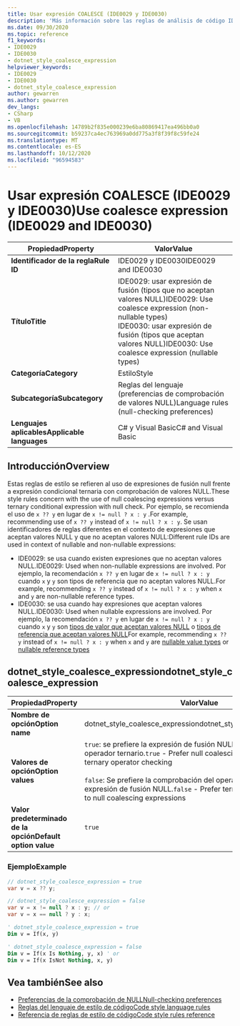 ```yaml
---
title: Usar expresión COALESCE (IDE0029 y IDE0030)
description: 'Más información sobre las reglas de análisis de código IDE0029 y IDE0030: usar una expresión Coalesce'
ms.date: 09/30/2020
ms.topic: reference
f1_keywords:
- IDE0029
- IDE0030
- dotnet_style_coalesce_expression
helpviewer_keywords:
- IDE0029
- IDE0030
- dotnet_style_coalesce_expression
author: gewarren
ms.author: gewarren
dev_langs:
- CSharp
- VB
ms.openlocfilehash: 14789b2f835e000239e6ba80869417ea496bb0a0
ms.sourcegitcommit: b59237ca4ec763969a0dd775a3f8f39f8c59fe24
ms.translationtype: MT
ms.contentlocale: es-ES
ms.lasthandoff: 10/12/2020
ms.locfileid: "96594583"
---
```

# <a name="use-coalesce-expression-ide0029-and-ide0030"></a><span data-ttu-id="b8918-103">Usar expresión COALESCE (IDE0029 y IDE0030)</span><span class="sxs-lookup"><span data-stu-id="b8918-103">Use coalesce expression (IDE0029 and IDE0030)</span></span>

|<span data-ttu-id="b8918-104">Propiedad</span><span class="sxs-lookup"><span data-stu-id="b8918-104">Property</span></span>|<span data-ttu-id="b8918-105">Valor</span><span class="sxs-lookup"><span data-stu-id="b8918-105">Value</span></span>|
|-|-|
| <span data-ttu-id="b8918-106">**Identificador de la regla**</span><span class="sxs-lookup"><span data-stu-id="b8918-106">**Rule ID**</span></span> | <span data-ttu-id="b8918-107">IDE0029 y IDE0030</span><span class="sxs-lookup"><span data-stu-id="b8918-107">IDE0029 and IDE0030</span></span> |
| <span data-ttu-id="b8918-108">**Título**</span><span class="sxs-lookup"><span data-stu-id="b8918-108">**Title**</span></span> | <span data-ttu-id="b8918-109">IDE0029: usar expresión de fusión (tipos que no aceptan valores NULL)</span><span class="sxs-lookup"><span data-stu-id="b8918-109">IDE0029: Use coalesce expression (non-nullable types)</span></span><br/> <span data-ttu-id="b8918-110">IDE0030: usar expresión de fusión (tipos que aceptan valores NULL)</span><span class="sxs-lookup"><span data-stu-id="b8918-110">IDE0030: Use coalesce expression (nullable types)</span></span> |
| <span data-ttu-id="b8918-111">**Categoría**</span><span class="sxs-lookup"><span data-stu-id="b8918-111">**Category**</span></span> | <span data-ttu-id="b8918-112">Estilo</span><span class="sxs-lookup"><span data-stu-id="b8918-112">Style</span></span> |
| <span data-ttu-id="b8918-113">**Subcategoría**</span><span class="sxs-lookup"><span data-stu-id="b8918-113">**Subcategory**</span></span> | <span data-ttu-id="b8918-114">Reglas del lenguaje (preferencias de comprobación de valores NULL)</span><span class="sxs-lookup"><span data-stu-id="b8918-114">Language rules (null-checking preferences)</span></span> |
| <span data-ttu-id="b8918-115">**Lenguajes aplicables**</span><span class="sxs-lookup"><span data-stu-id="b8918-115">**Applicable languages**</span></span> | <span data-ttu-id="b8918-116">C# y Visual Basic</span><span class="sxs-lookup"><span data-stu-id="b8918-116">C# and Visual Basic</span></span> |

## <a name="overview"></a><span data-ttu-id="b8918-117">Introducción</span><span class="sxs-lookup"><span data-stu-id="b8918-117">Overview</span></span>

<span data-ttu-id="b8918-118">Estas reglas de estilo se refieren al uso de expresiones de fusión null frente a expresión condicional ternaria con comprobación de valores NULL.</span><span class="sxs-lookup"><span data-stu-id="b8918-118">These style rules concern with the use of null coalescing expressions versus ternary conditional expression with null check.</span></span> <span data-ttu-id="b8918-119">Por ejemplo, se recomienda el uso de `x ?? y` en lugar de `x != null ? x : y` .</span><span class="sxs-lookup"><span data-stu-id="b8918-119">For example, recommending use of `x ?? y` instead of `x != null ? x : y`.</span></span> <span data-ttu-id="b8918-120">Se usan identificadores de reglas diferentes en el contexto de expresiones que aceptan valores NULL y que no aceptan valores NULL:</span><span class="sxs-lookup"><span data-stu-id="b8918-120">Different rule IDs are used in context of nullable and non-nullable expressions:</span></span>

- <span data-ttu-id="b8918-121">IDE0029: se usa cuando existen expresiones que no aceptan valores NULL.</span><span class="sxs-lookup"><span data-stu-id="b8918-121">IDE0029: Used when non-nullable expressions are involved.</span></span> <span data-ttu-id="b8918-122">Por ejemplo, la recomendación `x ?? y` en lugar de `x != null ? x : y` cuando `x` y `y` son tipos de referencia que no aceptan valores NULL.</span><span class="sxs-lookup"><span data-stu-id="b8918-122">For example, recommending `x ?? y` instead of `x != null ? x : y` when `x` and `y` are non-nullable reference types.</span></span>
- <span data-ttu-id="b8918-123">IDE0030: se usa cuando hay expresiones que aceptan valores NULL.</span><span class="sxs-lookup"><span data-stu-id="b8918-123">IDE0030: Used when nullable expressions are involved.</span></span> <span data-ttu-id="b8918-124">Por ejemplo, la recomendación `x ?? y` en lugar de `x != null ? x : y` cuando `x` y `y` son [tipos de valor que aceptan valores NULL](../../../csharp/language-reference/builtin-types/nullable-value-types.md) o [tipos de referencia que aceptan valores NULL](../../../csharp/language-reference/builtin-types/nullable-reference-types.md)</span><span class="sxs-lookup"><span data-stu-id="b8918-124">For example, recommending `x ?? y` instead of `x != null ? x : y` when `x` and `y` are [nullable value types](../../../csharp/language-reference/builtin-types/nullable-value-types.md) or [nullable reference types](../../../csharp/language-reference/builtin-types/nullable-reference-types.md)</span></span>

## <a name="dotnet_style_coalesce_expression"></a><span data-ttu-id="b8918-125">dotnet_style_coalesce_expression</span><span class="sxs-lookup"><span data-stu-id="b8918-125">dotnet_style_coalesce_expression</span></span>

|<span data-ttu-id="b8918-126">Propiedad</span><span class="sxs-lookup"><span data-stu-id="b8918-126">Property</span></span>|<span data-ttu-id="b8918-127">Valor</span><span class="sxs-lookup"><span data-stu-id="b8918-127">Value</span></span>|
|-|-|
| <span data-ttu-id="b8918-128">**Nombre de opción**</span><span class="sxs-lookup"><span data-stu-id="b8918-128">**Option name**</span></span> | <span data-ttu-id="b8918-129">dotnet_style_coalesce_expression</span><span class="sxs-lookup"><span data-stu-id="b8918-129">dotnet_style_coalesce_expression</span></span>
| <span data-ttu-id="b8918-130">**Valores de opción**</span><span class="sxs-lookup"><span data-stu-id="b8918-130">**Option values**</span></span> | <span data-ttu-id="b8918-131">`true`: se prefiere la expresión de fusión NULL a la comprobación del operador ternario.</span><span class="sxs-lookup"><span data-stu-id="b8918-131">`true` - Prefer null coalescing expressions to ternary operator checking</span></span><br /><br /><span data-ttu-id="b8918-132">`false`: Se prefiere la comprobación del operador ternario a la expresión de fusión NULL.</span><span class="sxs-lookup"><span data-stu-id="b8918-132">`false` - Prefer ternary operator checking to null coalescing expressions</span></span> |
| <span data-ttu-id="b8918-133">**Valor predeterminado de la opción**</span><span class="sxs-lookup"><span data-stu-id="b8918-133">**Default option value**</span></span> | `true` |

### <a name="example"></a><span data-ttu-id="b8918-134">Ejemplo</span><span class="sxs-lookup"><span data-stu-id="b8918-134">Example</span></span>

```csharp
// dotnet_style_coalesce_expression = true
var v = x ?? y;

// dotnet_style_coalesce_expression = false
var v = x != null ? x : y; // or
var v = x == null ? y : x;
```

```vb
' dotnet_style_coalesce_expression = true
Dim v = If(x, y)

' dotnet_style_coalesce_expression = false
Dim v = If(x Is Nothing, y, x) ' or
Dim v = If(x IsNot Nothing, x, y)
```

## <a name="see-also"></a><span data-ttu-id="b8918-135">Vea también</span><span class="sxs-lookup"><span data-stu-id="b8918-135">See also</span></span>

- [<span data-ttu-id="b8918-136">Preferencias de la comprobación de NULL</span><span class="sxs-lookup"><span data-stu-id="b8918-136">Null-checking preferences</span></span>](null-checking-preferences.md)
- [<span data-ttu-id="b8918-137">Reglas del lenguaje de estilo de código</span><span class="sxs-lookup"><span data-stu-id="b8918-137">Code style language rules</span></span>](language-rules.md)
- [<span data-ttu-id="b8918-138">Referencia de reglas de estilo de código</span><span class="sxs-lookup"><span data-stu-id="b8918-138">Code style rules reference</span></span>](index.md)

